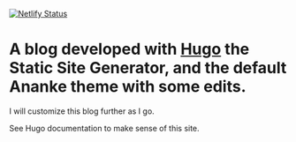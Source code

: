 [![Netlify Status](https://api.netlify.com/api/v1/badges/8b0f8b21-e9d4-4e00-98df-4bc7aea2d1ad/deploy-status)](https://app.netlify.com/sites/vigorous-heyrovsky-327038/deploys)

# A blog developed with [Hugo](https://gohugo.io/) the Static Site Generator, and the default Ananke theme with some edits.

I will customize this blog further as I go. 

See Hugo documentation to make sense of this site.
